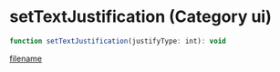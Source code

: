 # setTextJustification (Category ui)

```js
function setTextJustification(justifyType: int): void
```

[filename](setTextJustification_m.md ':include')